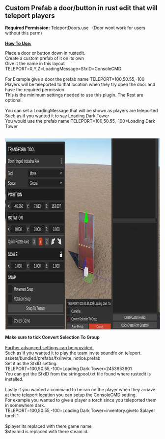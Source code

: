 <h2>Custom Prefab a door/button in rust edit that will teleport players</h2>
<p><strong>Required Permission:</strong> TeleportDoors.use&nbsp;&nbsp; (Door wont work for users without this perm)<br /><br /><span style="text-decoration: underline;"><strong>How To Use:</strong></span></p>
<p>Place a door or button down in rustedit.<br />Create a custom prefab of it on its own<br />Give it the name in this layout TELEPORT=X,Y,Z=LoadingMessage=SfxID=ConsoleCMD<br /><br />For Example give a door the prefab name TELEPORT=100,50.55,-100<br />Players will be teleported to that location when they try open the door and have the required permission.<br />This is the minimum settings needed to use this plugin. The Rest are optional.<br /><br />You can set a LoadingMessage that will be shown as players are teleported<br />Such as if you wanted it to say Loading Dark Tower<br />You would use the prefab name TELEPORT=100,50.55,-100=Loading Dark Tower</p>
<p><br /><img src="https://github.com/bmgjet/TeleportDoors/raw/main/TeleportDoorScreenShot.jpg" alt="" width="1024" height="620" /></p>
<p><strong>Make sure to tick Convert Selection To Group<br /><br /></strong><span style="text-decoration: underline;">Further advanced settings can be provided.</span><br />Such as if you wanted it to play the team invite soundfx on teleport.<br />assets/bundled/prefabs/fx/invite_notice.prefab<br />Set it as the SfxID setting.<br />TELEPORT=100,50.55,-100=Loading Dark Tower=2453653601<br />You can get the SfxID from the stringpool.txt file found where rustedit is installed.<br /><br />Lastly if you wanted a command to be ran on the player when they arriave at there teleport location you can setup the ConsoleCMD setting.<br />For example you wanted to give a player a torch since you teleported them in somewhere dark.<br />TELEPORT=100,50.55,-100=Loading Dark Tower=inventory.giveto $player torch 1<br /><br />$player its replaced with there game name, <br />$steamid is replaced with there steam id.</p>
